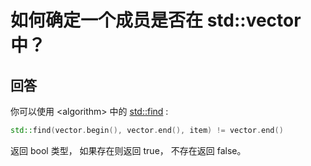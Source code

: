 # 如何确定一个成员是否在 std::vector 中？

## 回答

你可以使用 &lt;algorithm&gt; 中的 [std::find](http://en.cppreference.com/w/cpp/algorithm/find) :

```C++
std::find(vector.begin(), vector.end(), item) != vector.end()
```

返回 bool 类型， 如果存在则返回 true， 不存在返回 false。
